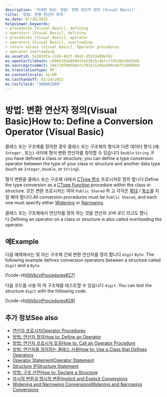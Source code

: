 ```yaml
---
description: '자세한 정보: 방법: 변환 연산자 정의 (Visual Basic)'
title: '방법: 변환 연산자 정의'
ms.date: 07/20/2015
helpviewer_keywords:
- procedures [Visual Basic], defining
- operators [Visual Basic], defining
- procedures [Visual Basic], operator
- operators [Visual Basic], overloading
- return values [Visual Basic], Operator procedures
- operator overloading
ms.assetid: 54203dfa-c24b-463f-9942-d5153e89e762
ms.openlocfilehash: c090e183e809974163625c4bfcf33536b1082b66
ms.sourcegitcommit: 10e719780594efc781b15295e499c66f316068b8
ms.translationtype: MT
ms.contentlocale: ko-KR
ms.lasthandoff: 02/14/2021
ms.locfileid: "100481989"
---
```

# <a name="how-to-define-a-conversion-operator-visual-basic"></a><span data-ttu-id="77b41-103">방법: 변환 연산자 정의(Visual Basic)</span><span class="sxs-lookup"><span data-stu-id="77b41-103">How to: Define a Conversion Operator (Visual Basic)</span></span>

<span data-ttu-id="77b41-104">클래스 또는 구조체를 정의한 경우 클래스 또는 구조체의 형식과 다른 데이터 형식 (예: `Integer` , 또는) 사이에 형식 변환 연산자를 정의할 수 있습니다 `Double` `String` .</span><span class="sxs-lookup"><span data-stu-id="77b41-104">If you have defined a class or structure, you can define a type conversion operator between the type of your class or structure and another data type (such as `Integer`, `Double`, or `String`).</span></span>  
  
 <span data-ttu-id="77b41-105">형식 변환을 클래스 또는 구조체 내에서 [CType 함수](../../../language-reference/functions/ctype-function.md) 프로시저로 정의 합니다.</span><span class="sxs-lookup"><span data-stu-id="77b41-105">Define the type conversion as a [CType Function](../../../language-reference/functions/ctype-function.md) procedure within the class or structure.</span></span> <span data-ttu-id="77b41-106">모든 변환 프로시저는 여야 `Public Shared` 하 고 각각은 [확대](../../../language-reference/modifiers/widening.md) / [축소](../../../language-reference/modifiers/narrowing.md)를 지정 해야 합니다.</span><span class="sxs-lookup"><span data-stu-id="77b41-106">All conversion procedures must be `Public Shared`, and each one must specify either [Widening](../../../language-reference/modifiers/widening.md) or [Narrowing](../../../language-reference/modifiers/narrowing.md).</span></span>  
  
 <span data-ttu-id="77b41-107">클래스 또는 구조체에서 연산자를 정의 하는 것을 연산자 *오버 로드* 라고도 합니다.</span><span class="sxs-lookup"><span data-stu-id="77b41-107">Defining an operator on a class or structure is also called *overloading* the operator.</span></span>  
  
## <a name="example"></a><span data-ttu-id="77b41-108">예</span><span class="sxs-lookup"><span data-stu-id="77b41-108">Example</span></span>  

 <span data-ttu-id="77b41-109">다음 예제에서는 및 라는 구조체 간에 변환 연산자를 정의 합니다 `digit` `Byte` .</span><span class="sxs-lookup"><span data-stu-id="77b41-109">The following example defines conversion operators between a structure called `digit` and a `Byte`.</span></span>  
  
 [!code-vb[VbVbcnProcedures#27](~/samples/snippets/visualbasic/VS_Snippets_VBCSharp/VbVbcnProcedures/VB/Class1.vb#27)]  
  
 <span data-ttu-id="77b41-110">다음 코드를 사용 하 여 구조체를 테스트할 수 있습니다 `digit` .</span><span class="sxs-lookup"><span data-stu-id="77b41-110">You can test the structure `digit` with the following code.</span></span>  
  
 [!code-vb[VbVbcnProcedures#28](~/samples/snippets/visualbasic/VS_Snippets_VBCSharp/VbVbcnProcedures/VB/Class1.vb#28)]  
  
## <a name="see-also"></a><span data-ttu-id="77b41-111">추가 정보</span><span class="sxs-lookup"><span data-stu-id="77b41-111">See also</span></span>

- [<span data-ttu-id="77b41-112">연산자 프로시저</span><span class="sxs-lookup"><span data-stu-id="77b41-112">Operator Procedures</span></span>](./operator-procedures.md)
- [<span data-ttu-id="77b41-113">방법: 연산자 정의</span><span class="sxs-lookup"><span data-stu-id="77b41-113">How to: Define an Operator</span></span>](./how-to-define-an-operator.md)
- [<span data-ttu-id="77b41-114">방법: 연산자 프로시저 호출</span><span class="sxs-lookup"><span data-stu-id="77b41-114">How to: Call an Operator Procedure</span></span>](./how-to-call-an-operator-procedure.md)
- [<span data-ttu-id="77b41-115">방법: 연산자를 정의하는 클래스 사용</span><span class="sxs-lookup"><span data-stu-id="77b41-115">How to: Use a Class that Defines Operators</span></span>](./how-to-use-a-class-that-defines-operators.md)
- [<span data-ttu-id="77b41-116">Operator Statement</span><span class="sxs-lookup"><span data-stu-id="77b41-116">Operator Statement</span></span>](../../../language-reference/statements/operator-statement.md)
- [<span data-ttu-id="77b41-117">Structure 문</span><span class="sxs-lookup"><span data-stu-id="77b41-117">Structure Statement</span></span>](../../../language-reference/statements/structure-statement.md)
- [<span data-ttu-id="77b41-118">방법: 구조 선언</span><span class="sxs-lookup"><span data-stu-id="77b41-118">How to: Declare a Structure</span></span>](../data-types/how-to-declare-a-structure.md)
- [<span data-ttu-id="77b41-119">암시적 변환과 명시적 변환</span><span class="sxs-lookup"><span data-stu-id="77b41-119">Implicit and Explicit Conversions</span></span>](../data-types/implicit-and-explicit-conversions.md)
- [<span data-ttu-id="77b41-120">Widening and Narrowing Conversions</span><span class="sxs-lookup"><span data-stu-id="77b41-120">Widening and Narrowing Conversions</span></span>](../data-types/widening-and-narrowing-conversions.md)
